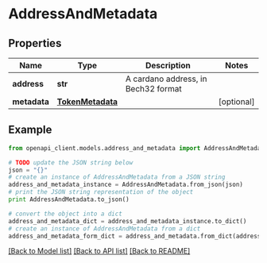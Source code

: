# AddressAndMetadata


## Properties
Name | Type | Description | Notes
------------ | ------------- | ------------- | -------------
**address** | **str** | A cardano address, in Bech32 format | 
**metadata** | [**TokenMetadata**](TokenMetadata.md) |  | [optional] 

## Example

```python
from openapi_client.models.address_and_metadata import AddressAndMetadata

# TODO update the JSON string below
json = "{}"
# create an instance of AddressAndMetadata from a JSON string
address_and_metadata_instance = AddressAndMetadata.from_json(json)
# print the JSON string representation of the object
print AddressAndMetadata.to_json()

# convert the object into a dict
address_and_metadata_dict = address_and_metadata_instance.to_dict()
# create an instance of AddressAndMetadata from a dict
address_and_metadata_form_dict = address_and_metadata.from_dict(address_and_metadata_dict)
```
[[Back to Model list]](../README.md#documentation-for-models) [[Back to API list]](../README.md#documentation-for-api-endpoints) [[Back to README]](../README.md)


